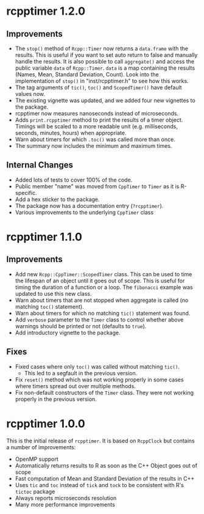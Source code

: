 rcpptimer 1.2.0
==============

## Improvements

* The `stop()` method of `Rcpp::Timer` now returns a `data.frame` with the results. This is useful if you want to set auto return to false and manually handle the results. It is also possible to call `aggregate()` and access the public variable `data` of `Rcpp::Timer`. `data` is a map containing the results (Names, Mean, Standard Deviation, Count). Look into the implementation of `stop()` in "inst/rcpptimer.h" to see how this works.
* The tag arguments of `tic()`, `toc()` and `ScopedTimer()` have default values now.
* The existing vignette was updated, and we added four new vignettes to the package.
* rcpptimer now measures nanoseconds instead of microseconds.
* Adds `print.rcpptimer` method to print the results of a timer object. Timings will be scaled to a more readable unit (e.g. milliseconds, seconds, minutes, hours) when appropriate.
* Warn about timers for which `.toc()` was called more than once.
* The summary now includes the minimum and maximum times.

## Internal Changes
* Added lots of tests to cover 100% of the code.
* Public member "name" was moved from `CppTimer` to `Timer` as it is R-specific.
* Add a hex sticker to the package.
* The package now has a documentation entry (`?rcpptimer`).
* Various improvements to the underlying `CppTimer` class

rcpptimer 1.1.0
==============

## Improvements

* Add new `Rcpp::CppTimer::ScopedTimer` class. This can be used to time the lifespan of an object until it goes out of scope. This is useful for timing the duration of a function or a loop. The `fibonacci` example was updated to use this new class.
* Warn about timers that are not stopped when aggregate is called (no matching `toc()` statement).
* Warn about timers for which no matching `tic()` statement was found.
* Add `verbose` parameter to the `Timer` class to control whether above warnings should be printed or not (defaults to `true`).
* Add introductory vignette to the package.

## Fixes

* Fixed cases where only `toc()` was called without matching `tic()`.
  * This led to a segfault in the previous version. 
* Fix `reset()` method which was not working properly in some cases where timers spread out over multiple methods.
* Fix non-default constructors of the `Timer` class. They were not working properly in the previous version.

rcpptimer 1.0.0
==============

This is the initial release of `rcpptimer`. It is based on `RcppClock` but contains a number of improvements:

* OpenMP support
* Automatically returns results to R as soon as the C++ Object goes out of scope
* Fast computation of Mean and Standard Deviation of the results in C++
* Uses `tic` and `toc` instead of `tick` and `tock` to be consistent with R's `tictoc` package
* Always reports microseconds resolution
* Many more performance improvements
